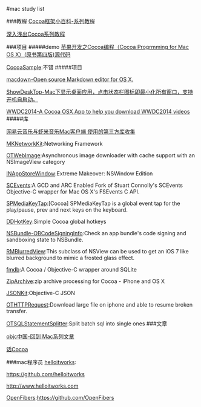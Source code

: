 #mac study list

###教程
[Cocoa框架小百科-系列教程](http://mobile.51cto.com/iphone-270682.htm)

[深入浅出Cocoa系列教程](http://group.cnblogs.com/topic/55706.html)


###项目
#####demo
[苹果开发之Cocoa编程（Cocoa Progrmming for Mac OS X）(原书第四版)源代码](https://github.com/yesunsong/CocoaProgram)

[CocoaSample](https://github.com/helloitworks/CocoaSample):不错
#####项目

[macdown-Open source Markdown editor for OS X.](https://github.com/uranusjr/macdown)


[ShowDeskTop-Mac下显示桌面应用，点击状态栏图标即最小化所有窗口，支持开机自启动。](https://github.com/jasonross/ShowDeskTop)

[WWDC2014-A Cocoa OSX App to help you download WWDC2014 videos](https://github.com/iosxtools/WWDC2014)
#####库

[网易云音乐与虾米音乐Mac客户端 使用的第三方库收集](http://siroccoicode.club/?p=126)


[MKNetworkKit](https://github.com/MugunthKumar/MKNetworkKit):Networking Framework

[OTWebImage](https://github.com/OpenFibers/OTWebImage):Asynchronous image downloader with cache support with an NSImageView category





[INAppStoreWindow](https://github.com/indragiek/INAppStoreWindow):Extreme Makeover: NSWindow Edition

[SCEvents](https://github.com/mz2/SCEvents):A GCD and ARC Enabled Fork of Stuart Connolly's SCEvents Objective-C wrapper for Mac OS X's FSEvents C API.

[SPMediaKeyTap](https://github.com/nevyn/SPMediaKeyTap):[Cocoa] SPMediaKeyTap is a global event tap for the play/pause, prev and next keys on the keyboard.


[DDHotKey](https://github.com/davedelong/DDHotKey):Simple Cocoa global hotkeys

[NSBundle-OBCodeSigningInfo](https://github.com/ole/NSBundle-OBCodeSigningInfo):Check an app bundle's code signing and sandboxing state to NSBundle.

[RMBlurredView](https://github.com/raffael/RMBlurredView):This subclass of NSView can be used to get an iOS 7 like blurred background to mimic a frosted glass effect.

[fmdb](https://github.com/ccgus/fmdb):A Cocoa / Objective-C wrapper around SQLite

[ZipArchive](https://github.com/mattconnolly/ZipArchive):zip archive processing for Cocoa - iPhone and OS X

[JSONKit](https://github.com/johnezang/JSONKit):Objective-C JSON

[OTHTTPRequest](https://github.com/OpenFibers/OTHTTPRequest):Download large file on iphone and able to resume broken transfer.

[OTSQLStatementSplitter](https://github.com/OpenFibers/OTSQLStatementSplitter):Split batch sql into single ones
###文章

[objc中国-回到 Mac系列文章](http://objccn.io/issue-14/)

[话Cocoa](http://helloitworks.com/category/%E7%99%BD%E8%AF%9Dcocoa)


###mac程序员
[helloitworks](https://github.com/helloitworks):

https://github.com/helloitworks

http://www.helloitworks.com



[OpenFibers](https://github.com/OpenFibers):https://github.com/OpenFibers
